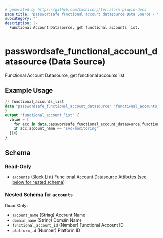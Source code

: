 ```yaml
---
# generated by https://github.com/hashicorp/terraform-plugin-docs
page_title: "passwordsafe_functional_account_datasource Data Source - terraform-provider-passwordsafe"
subcategory: ""
description: |-
  Functional Account Datasource, get functional accounts list.
---
```


# passwordsafe_functional_account_datasource (Data Source)

Functional Account Datasource, get functional accounts list.

## Example Usage

```terraform
// functional_accounts_list
data "passwordsafe_functional_account_datasource" "functional_accounts_list" {
}
output "functional_account_list" {
  value = [
    for acc in data.passwordsafe_functional_account_datasource.functional_accounts_list.accounts : acc.account_name
    if acc.account_name == "svc-monitoring"
  ][0]
}
```

<!-- schema generated by tfplugindocs -->
## Schema

### Read-Only

- `accounts` (Block List) Functional Account Datasource Attibutes (see [below for nested schema](#nestedblock--accounts))

<a id="nestedblock--accounts"></a>
### Nested Schema for `accounts`

Read-Only:

- `account_name` (String) Account Name
- `domain_name` (String) Domain Name
- `functional_account_id` (Number) Functional Account ID
- `platform_id` (Number) Platform ID

